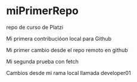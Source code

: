 # miPrimerRepo
repo de curso de Platzi 


Mi primera contribucióon local para Github

Mi primer cambio desde el repo remoto en github

Mi segunda prueba con fetch 


Cambios desde mi rama local llamada developer01